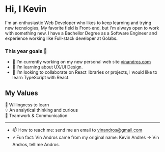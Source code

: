 # Hi, I Kevin

I'm an enthusiastic Web Developer who likes to keep learning and trying new tecnologies, My favorite field is Front-end, but I'm always open to work with something new. I have a Bachellor Degree as a Software Engineer and experience working like Full-stack developer at Golabs.

### This year goals 👋

- 🔭 I’m currently working on my new personal web site [vinandros.com](https://github.com/vinandros/personal-page)
- 🌱 I’m learning about UX/UI Design.
- 👯 I’m looking to collaborate on React libraries or projects, I would like to learn TypeScript with React.

## My Values
🧠 Willingness to learn <br/>
💡 An analytical thinking and curious <br/>
🙌 Teamwork & Communication <br/>

*****
- 📫 How to reach me: send me an email to vinandros@gmail.com
- ⚡ Fun fact: Vin Andros came from my original name: Kevin Andres -> Vin Andros, tell me Andros.


<!--
**vinandros/vinandros** is a ✨ _special_ ✨ repository because its `README.md` (this file) appears on your GitHub profile.

Here are some ideas to get you started:

- 🔭 I’m currently working on ...
- 🌱 I’m currently learning ...
- 👯 I’m looking to collaborate on ...
- 🤔 I’m looking for help with ...
- 💬 Ask me about ...
- 📫 How to reach me: ...
- 😄 Pronouns: ...
- ⚡ Fun fact: ...
-->
